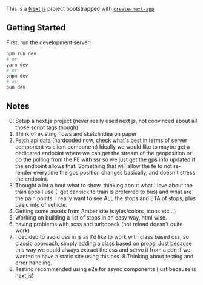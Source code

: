 This is a [Next.js](https://nextjs.org) project bootstrapped with [`create-next-app`](https://nextjs.org/docs/app/api-reference/cli/create-next-app).

## Getting Started

First, run the development server:

```bash
npm run dev
# or
yarn dev
# or
pnpm dev
# or
bun dev
```

## Notes

0. Setup a next.js project (never really used next js, not convinced about all those script tags though)
1. Think of existing flows and sketch idea on paper
2. Fetch api data (hardcoded now, check what's best in terms of server component vs client component) Ideally we would like to maybe get a dedicated endpoint where we can get the stream of the geoposition or do the polling from the FE with ssr so we just get the gps info updated if the endpoint allows that. Something that will allow the fe to not re-render everytime the gps position changes basically, and doesn't stress the endpoint.
3. Thought a lot a bout what to show, thinking about what I love about the train apps I use (I get car sick to train is preferred to bus) and what are the pain points. I really want to see ALL the stops and ETA of stops, plus basic info of vehicle.
4. Getting some assets from Amber site (styles/colors, icons etc ..)
5. Working on building a list of stops in an easy way, html wise.
6. having problems with scss and turbopack (hot reload doesn't quite work)
7. I decided to avoid css in js as I'd like to work with class based css, so classic approach, simply adding a class based on props. Just because this way we could always extract the css and serve it from a cdn if we wanted to have a static site using this css.
   8.Thinking about testing and error handling.
8. Testing recommended using e2e for async components (just because is next.js)
